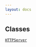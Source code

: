 ```yaml
---
layout: docs
---
```

## Classes

<a href="../object/HTTPServer.html#HTTPServer"
target="main"><code>HTTPServer</code></a>  
